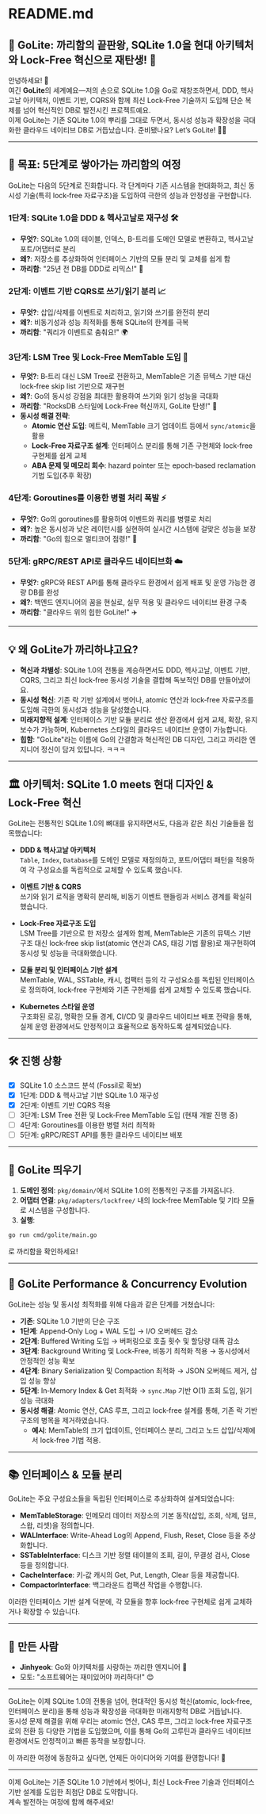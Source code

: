 # README.md

## 🌟 GoLite: 까리함의 끝판왕, SQLite 1.0을 현대 아키텍처와 Lock‑Free 혁신으로 재탄생! 🌟

안녕하세요! 👋  
여긴 **GoLite**의 세계예요—저의 손으로 SQLite 1.0을 Go로 재창조하면서, DDD, 헥사고날 아키텍처, 이벤트 기반, CQRS와 함께 최신 Lock‑Free 기술까지 도입해 단순 복제를 넘어 혁신적인 DB로 발전시킨 프로젝트예요.  
이제 GoLite는 기존 SQLite 1.0의 뿌리를 그대로 두면서, 동시성 성능과 확장성을 극대화한 클라우드 네이티브 DB로 거듭났습니다. 준비됐나요? Let’s GoLite! 🚀✨

---

## 🎯 목표: 5단계로 쌓아가는 까리함의 여정

GoLite는 다음의 5단계로 진화합니다. 각 단계마다 기존 시스템을 현대화하고, 최신 동시성 기술(특히 lock‑free 자료구조)을 도입하여 극한의 성능과 안정성을 구현합니다.

### 1단계: SQLite 1.0을 DDD & 헥사고날로 재구성 🛠️
- **무엇?**: SQLite 1.0의 테이블, 인덱스, B-트리를 도메인 모델로 변환하고, 헥사고날 포트/어댑터로 분리  
- **왜?**: 저장소를 추상화하여 인터페이스 기반의 모듈 분리 및 교체를 쉽게 함  
- **까리함**: "25년 전 DB를 DDD로 리믹스!" 💾

### 2단계: 이벤트 기반 CQRS로 쓰기/읽기 분리 📈
- **무엇?**: 삽입/삭제를 이벤트로 처리하고, 읽기와 쓰기를 완전히 분리  
- **왜?**: 비동기성과 성능 최적화를 통해 SQLite의 한계를 극복  
- **까리함**: "쿼리가 이벤트로 춤춰요!" 🌍

### 3단계: LSM Tree 및 Lock‑Free MemTable 도입 🌳
- **무엇?**: B‑트리 대신 LSM Tree로 전환하고, MemTable은 기존 뮤텍스 기반 대신 lock‑free skip list 기반으로 재구현  
- **왜?**: Go의 동시성 강점을 최대한 활용하여 쓰기와 읽기 성능을 극대화  
- **까리함**: "RocksDB 스타일에 Lock‑Free 혁신까지, GoLite 탄생!" 💃  
- **동시성 해결 전략**:  
  - **Atomic 연산 도입**: 메트릭, MemTable 크기 업데이트 등에서 `sync/atomic`을 활용  
  - **Lock‑Free 자료구조 설계**: 인터페이스 분리를 통해 기존 구현체와 lock‑free 구현체를 쉽게 교체  
  - **ABA 문제 및 메모리 회수**: hazard pointer 또는 epoch‑based reclamation 기법 도입(추후 확장)

### 4단계: Goroutines를 이용한 병렬 처리 폭발 ⚡
- **무엇?**: Go의 goroutines를 활용하여 이벤트와 쿼리를 병렬로 처리  
- **왜?**: 높은 동시성과 낮은 레이턴시를 실현하여 실시간 시스템에 걸맞은 성능을 보장  
- **까리함**: "Go의 힘으로 멀티코어 점령!" 🧵

### 5단계: gRPC/REST API로 클라우드 네이티브화 ☁️
- **무엇?**: gRPC와 REST API를 통해 클라우드 환경에서 쉽게 배포 및 운영 가능한 경량 DB를 완성  
- **왜?**: 백엔드 엔지니어의 꿈을 현실로, 실무 적용 및 클라우드 네이티브 환경 구축  
- **까리함**: "클라우드 위의 힙한 GoLite!" ✈️

---

## 💡 왜 GoLite가 까리하냐고요?
- **혁신과 차별성**: SQLite 1.0의 전통을 계승하면서도 DDD, 헥사고날, 이벤트 기반, CQRS, 그리고 최신 lock‑free 동시성 기술을 결합해 독보적인 DB를 만들어냈어요.  
- **동시성 혁신**: 기존 락 기반 설계에서 벗어나, atomic 연산과 lock‑free 자료구조를 도입해 극한의 동시성과 성능을 달성했습니다.  
- **미래지향적 설계**: 인터페이스 기반 모듈 분리로 생산 환경에서 쉽게 교체, 확장, 유지보수가 가능하며, Kubernetes 스타일의 클라우드 네이티브 운영이 가능합니다.  
- **힙함**: "GoLite"라는 이름에 Go의 간결함과 혁신적인 DB 디자인, 그리고 까리한 엔지니어 정신이 담겨 있답니다. ㅋㅋㅋ

---

## 🏛️ 아키텍처: SQLite 1.0 meets 현대 디자인 & Lock‑Free 혁신
GoLite는 전통적인 SQLite 1.0의 뼈대를 유지하면서도, 다음과 같은 최신 기술들을 접목했습니다:

- **DDD & 헥사고날 아키텍처**  
  `Table`, `Index`, `Database`를 도메인 모델로 재정의하고, 포트/어댑터 패턴을 적용하여 각 구성요소를 독립적으로 교체할 수 있도록 했습니다.

- **이벤트 기반 & CQRS**  
  쓰기와 읽기 로직을 명확히 분리해, 비동기 이벤트 핸들링과 서비스 경계를 확실히 했습니다.

- **Lock‑Free 자료구조 도입**  
  LSM Tree를 기반으로 한 저장소 설계와 함께, MemTable은 기존의 뮤텍스 기반 구조 대신 lock‑free skip list(atomic 연산과 CAS, 태깅 기법 활용)로 재구현하여 동시성 및 성능을 극대화했습니다.

- **모듈 분리 및 인터페이스 기반 설계**  
  MemTable, WAL, SSTable, 캐시, 컴팩터 등의 각 구성요소를 독립된 인터페이스로 정의하여, lock‑free 구현체와 기존 구현체를 쉽게 교체할 수 있도록 했습니다.

- **Kubernetes 스타일 운영**  
  구조화된 로깅, 명확한 모듈 경계, CI/CD 및 클라우드 네이티브 배포 전략을 통해, 실제 운영 환경에서도 안정적이고 효율적으로 동작하도록 설계되었습니다.

---

## 🛠️ 진행 상황
- [x] SQLite 1.0 소스코드 분석 (Fossil로 확보)  
- [x] 1단계: DDD & 헥사고날 기반 SQLite 1.0 재구성  
- [x] 2단계: 이벤트 기반 CQRS 적용  
- [ ] 3단계: LSM Tree 전환 및 Lock‑Free MemTable 도입 (현재 개발 진행 중)  
- [ ] 4단계: Goroutines를 이용한 병렬 처리 최적화  
- [ ] 5단계: gRPC/REST API를 통한 클라우드 네이티브 배포  

---

## 🚀 GoLite 띄우기
1. **도메인 정의**: `pkg/domain/`에서 SQLite 1.0의 전통적인 구조를 가져옵니다.  
2. **어댑터 연결**: `pkg/adapters/lockfree/` 내의 lock‑free MemTable 및 기타 모듈로 시스템을 구성합니다.  
3. **실행**:  
```bash
go run cmd/golite/main.go
```
   로 까리함을 확인하세요!

---

## 🌈 GoLite Performance & Concurrency Evolution
GoLite는 성능 및 동시성 최적화를 위해 다음과 같은 단계를 거쳤습니다:

- **기존**: SQLite 1.0 기반의 단순 구조  
- **1단계**: Append‑Only Log + WAL 도입 → I/O 오버헤드 감소  
- **2단계**: Buffered Writing 도입 → 버퍼링으로 호출 횟수 및 할당량 대폭 감소  
- **3단계**: Background Writing 및 Lock‑Free, 비동기 최적화 적용 → 동시성에서 안정적인 성능 확보  
- **4단계**: Binary Serialization 및 Compaction 최적화 → JSON 오버헤드 제거, 삽입 성능 향상  
- **5단계**: In‑Memory Index & Get 최적화 → `sync.Map` 기반 O(1) 조회 도입, 읽기 성능 극대화  
- **동시성 해결**: Atomic 연산, CAS 루프, 그리고 lock‑free 설계를 통해, 기존 락 기반 구조의 병목을 제거하였습니다.  
  - **예시**: MemTable의 크기 업데이트, 인터페이스 분리, 그리고 노드 삽입/삭제에서 lock‑free 기법 적용.

---

## 📚 인터페이스 & 모듈 분리
GoLite는 주요 구성요소들을 독립된 인터페이스로 추상화하여 설계되었습니다:
- **MemTableStorage**: 인메모리 데이터 저장소의 기본 동작(삽입, 조회, 삭제, 덤프, 스왑, 리셋)을 정의합니다.
- **WALInterface**: Write-Ahead Log의 Append, Flush, Reset, Close 등을 추상화합니다.
- **SSTableInterface**: 디스크 기반 정렬 테이블의 조회, 길이, 무결성 검사, Close 등을 정의합니다.
- **CacheInterface**: 키‑값 캐시의 Get, Put, Length, Clear 등을 제공합니다.
- **CompactorInterface**: 백그라운드 컴팩션 작업을 수행합니다.

이러한 인터페이스 기반 설계 덕분에, 각 모듈을 향후 lock‑free 구현체로 쉽게 교체하거나 확장할 수 있습니다.

---

## 🎉 만든 사람
- **Jinhyeok**: Go와 아키텍처를 사랑하는 까리한 엔지니어 🌟  
- 모토: "소프트웨어는 재미있어야 까리하다!" 😊

---

GoLite는 이제 SQLite 1.0의 전통을 넘어, 현대적인 동시성 혁신(atomic, lock‑free, 인터페이스 분리)을 통해 성능과 확장성을 극대화한 미래지향적 DB로 거듭납니다.  
동시성 문제 해결을 위해 우리는 atomic 연산, CAS 루프, 그리고 lock‑free 자료구조로의 전환 등 다양한 기법을 도입했으며, 이를 통해 Go의 고루틴과 클라우드 네이티브 환경에서도 안정적이고 빠른 동작을 보장합니다.

이 까리한 여정에 동참하고 싶다면, 언제든 아이디어와 기여를 환영합니다! 🙌

---

이제 GoLite는 기존 SQLite 1.0 기반에서 벗어나, 최신 Lock‑Free 기술과 인터페이스 기반 설계를 도입한 최첨단 DB로 도약합니다.  
계속 발전하는 여정에 함께 해주세요!